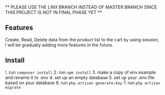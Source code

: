** PLEASE USE THE _LINX_ BRANCH INSTEAD OF MASTER BRANCH SINCE THIS PROJECT IS _NOT_ IN FINAL PHASE YET **

## Features

Create, Read, Delete data from the product list to the cart by using session, I will be gradually adding more features in the future.

## Install

!. run ```composer install```
2. run ```npm install```
3. make a copy of env.example and rename it to .env
4. set up an empty database
5. set up your .env file based on your database
6. run ```php artisan generate:key```
7. run ```php artisan migrate```

